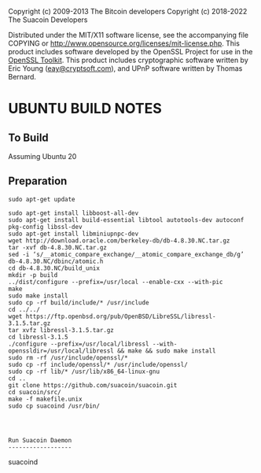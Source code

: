 Copyright (c) 2009-2013 The Bitcoin developers
Copyright (c) 2018-2022 The Suacoin Developers

Distributed under the MIT/X11 software license, see the accompanying
file COPYING or http://www.opensource.org/licenses/mit-license.php.
This product includes software developed by the OpenSSL Project for use in the [OpenSSL Toolkit](http://www.openssl.org/). This product includes
cryptographic software written by Eric Young ([eay@cryptsoft.com](mailto:eay@cryptsoft.com)), and UPnP software written by Thomas Bernard.

UBUNTU BUILD NOTES
====================

To Build
-------------------------
Assuming Ubuntu 20

Preparation
-----------

```
sudo apt-get update

sudo apt-get install libboost-all-dev
sudo apt-get install build-essential libtool autotools-dev autoconf pkg-config libssl-dev
sudo apt-get install libminiupnpc-dev
wget http://download.oracle.com/berkeley-db/db-4.8.30.NC.tar.gz
tar -xvf db-4.8.30.NC.tar.gz
sed -i ‘s/__atomic_compare_exchange/__atomic_compare_exchange_db/g’ db-4.8.30.NC/dbinc/atomic.h
cd db-4.8.30.NC/build_unix
mkdir -p build
../dist/configure --prefix=/usr/local --enable-cxx --with-pic
make
sudo make install
sudo cp -rf build/include/* /usr/include
cd ../../
wget https://ftp.openbsd.org/pub/OpenBSD/LibreSSL/libressl-3.1.5.tar.gz
tar xvfz libressl-3.1.5.tar.gz
cd libressl-3.1.5
./configure --prefix=/usr/local/libressl --with-openssldir=/usr/local/libressl && make && sudo make install
sudo rm -rf /usr/include/openssl/*
sudo cp -rf include/openssl/* /usr/include/openssl/
sudo cp -rf lib/* /usr/lib/x86_64-linux-gnu
cd ..
git clone https://github.com/suacoin/suacoin.git
cd suacoin/src/
make -f makefile.unix
sudo cp suacoind /usr/bin/




Run Suacoin Daemon
------------------
```
suacoind
```

